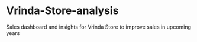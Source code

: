 # Vrinda-Store-analysis
Sales dashboard and insights for Vrinda Store to improve sales in upcoming years 
